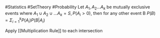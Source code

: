 #Statistics #SetTheory #Probability 
Let $A_{1},A_{2}\dots A_{k}$ be mutually exclusive events where $A_{1}\cup A_{2}\cup\dots A_{k}=S, P(A_{i} > 0)$, then for any other event B
$P(B)= \Sigma_{i=1}^{k}P(A_{i})P(B|A_{i})$ 

Apply [[Multiplication Rule]] to each intersection